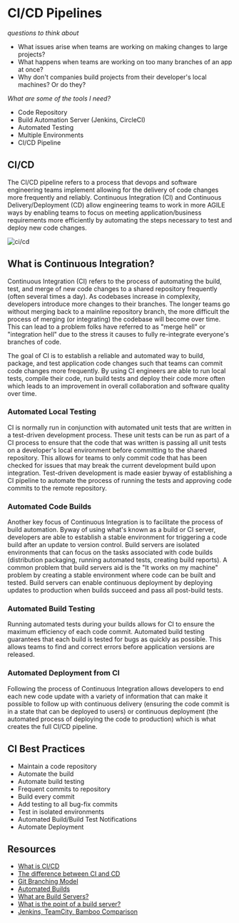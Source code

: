 # CI/CD Pipelines
*questions to think about*

- What issues arise when teams are working on making changes to large projects?
- What happens when teams are working on too many branches of an app at once?
- Why don't companies build projects from their developer's local machines? Or do they?

*What are some of the tools I need?*

- Code Repository
- Build Automation Server (Jenkins, CircleCI)
- Automated Testing 
- Multiple Environments
- CI/CD Pipeline

## CI/CD
The CI/CD pipeline refers to a process that devops and software engineering teams implement allowing for the delivery of code changes more frequently and reliably. Continuous Integration (CI) and Continuous Delivery/Deployment (CD) allow engineering teams to work in more AGILE ways by enabling teams to focus on meeting application/business requirements more efficiently by automating the steps necessary to test and deploy new code changes. 

![ci/cd](https://www.redhat.com/cms/managed-files/ci-cd-flow-desktop_1.png)

## What is Continuous Integration?

Continuous Integration (CI) refers to the process of automating the build, test, and merge of new code changes to a shared repository frequently (often several times a day). As codebases increase in complexity, developers introduce more changes to their branches. The longer teams go without merging back to a mainline repository branch, the more difficult the process of merging (or integrating) the codebase will become over time. This can lead to a problem folks have referred to as "merge hell" or "integration hell" due to the stress it causes to fully re-integrate everyone's branches of code.

The goal of CI is to establish a reliable and automated way to build, package, and test application code changes such that teams can commit code changes more frequently. By using CI engineers are able to run local tests, compile their code, run build tests and deploy their code more often which leads to an improvement in overall collaboration and software quality over time.

### Automated Local Testing
CI is normally run in conjunction with automated unit tests that are written in a test-driven development process. These unit tests can be run as part of a CI process to ensure that the code that was written is passing all unit tests on a developer's local environment before committing to the shared repository. This allows for teams to only commit code that has been checked for issues that may break the current development build upon integration. Test-driven development is made easier byway of establishing a CI pipeline to automate the process of running the tests and approving code commits to the remote repository. 

### Automated Code Builds
Another key focus of Continuous Integration is to facilitate the process of build automation. Byway of using what's known as a build or CI server, developers are able to establish a stable environment for triggering a code build after an update to version control. Build servers are isolated environments that can focus on the tasks associated with code builds (distribution packaging, running automated tests, creating build reports). A common problem that build servers aid is the "It works on my machine" problem by creating a stable environment where code can be built and tested. Build servers can enable continuous deployment by deploying updates to production when builds succeed and pass all post-build tests.

### Automated Build Testing
Running automated tests during your builds allows for CI to ensure the maximum efficiency of each code commit. Automated build testing guarantees that each build is tested for bugs as quickly as possible. This allows teams to find and correct errors before application versions are released.

### Automated Deployment from CI
Following the process of Continuous Integration allows developers to end each new code update with a variety of information that can make it possible to follow up with continuous delivery (ensuring the code commit is in a state that can be deployed to users) or continuous deployment (the automated process of deploying the code to production) which is what creates the full CI/CD pipeline.

## CI Best Practices
* Maintain a code repository
* Automate the build
* Automate build testing
* Frequent commits to repository
* Build every commit
* Add testing to all bug-fix commits
* Test in isolated environments
* Automated Build/Build Test Notifications
* Automate Deployment


## Resources
* [What is CI/CD](https://www.infoworld.com/article/3271126/what-is-cicd-continuous-integration-and-continuous-delivery-explained.html)
* [The difference between CI and CD](https://www.redhat.com/en/topics/devops/what-is-ci-cd)
* [Git Branching Model](https://nvie.com/posts/a-successful-git-branching-model/)
* [Automated Builds](https://www.agilealliance.org/glossary/automated-build/)
* [What are Build Servers?](https://deviq.com/build-server/)
* [What is the point of a build server?](https://stackoverflow.com/questions/1099133/what-is-the-point-of-a-build-server)
* [Jenkins, TeamCity, Bamboo Comparison](https://stackify.com/jenkins-teamcity-bamboo/)
